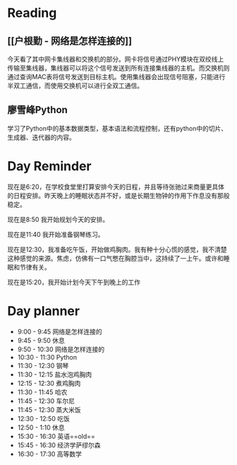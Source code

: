 

# Reading

## [[户根勤 - 网络是怎样连接的]]

今天看了其中网卡集线器和交换机的部分。网卡将信号通过PHY模块在双绞线上传输至集线器，集线器可以将这个信号发送到所有连接集线器的主机。而交换机则通过查询MAC表将信号发送到目标主机。使用集线器会出现信号阻塞，只能进行半双工通信，而使用交换机可以进行全双工通信。

## 廖雪峰Python

学习了Python中的基本数据类型，基本语法和流程控制，还有python中的切片、生成器、迭代器的内容。
# Day Reminder

现在是6:20，在学校食堂里打算安排今天的日程，并且等待张驰过来商量更具体的日程安排。昨天晚上的睡眠状态并不好，或是长期生物钟的作用下作息没有那般稳定。

现在是8:50 我开始规划今天的安排。

现在是11:40 我开始准备钢琴练习。

现在是12:30，我准备吃午饭，开始做鸡胸肉。我有种十分心慌的感觉，我不清楚这种感觉的来源。焦虑，仿佛有一口气憋在胸腔当中，这持续了一上午。或许和睡眠和节律有关。

现在是15:20，我开始计划今天下午到晚上的工作



# Day planner

- 9:00 - 9:45 网络是怎样连接的
- 9:45 - 9:50 休息
- 9:50 - 10:30 网络是怎样连接的
- 10:30 - 11:30 Python
- 11:30 - 12:30 钢琴
- 11:30 - 12:15 盐水泡鸡胸肉
- 12:15 - 12:30 煮鸡胸肉
- 11:30 - 11:45 哈农
- 11:45 - 12:30 车尔尼
- 11:45 - 12:30 蒸大米饭
- 12:30 - 12:50 吃饭
- 12:50 - 1:10 休息
- 15:30 - 16:30 英语==old==
- 15:45 - 16:30 经济学萨缪尔森
- 16:30 - 17:30 高等数学
